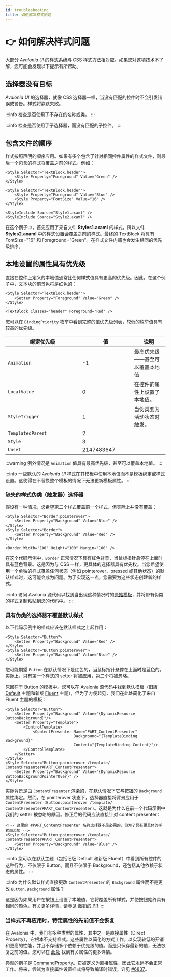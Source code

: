 ```yaml
---
id: troubleshooting
title: 如何解决样式问题
---
```



# 👉 如何解决样式问题

大部分 _Avalonia UI_ 的样式系统与 CSS 样式方法相对应。如果您对这项技术不了解，您可能会发现以下提示有所帮助。

## 选择器没有目标

_Avalonia UI_ 的选择器，就像 CSS 选择器一样，当没有匹配的控件时不会引发错误或警告。样式将静默失败。

:::info
检查是否使用了不存在的名称或类。
:::

:::info
检查是否使用了子选择器，而没有匹配的子控件。
:::

## 包含文件的顺序

样式按照声明的顺序应用。如果有多个包含了针对相同控件属性的样式文件，则最后一个包含的样式将覆盖之前的样式。例如：

```markup
<Style Selector="TextBlock.header">
    <Style Property="Foreground" Value="Green" />
</Style>
```

```markup
<Style Selector="TextBlock.header">
    <Style Property="Foreground" Value="Blue" />
    <Style Property="FontSize" Value="16" />
</Style>
```

```markup
<StyleInclude Source="Style1.axaml" />
<StyleInclude Source="Style2.axaml" />
```

在这个例子中，首先应用了来自文件 **Styles1.axaml** 的样式，所以文件 **Styles2.axaml** 中的样式设置会覆盖之前的样式。最终的 TextBlock 将具有 FontSize="16" 和 Foreground="Green"。在样式文件内部也会发生相同的优先级排序。

## 本地设置的属性具有优先级

直接在控件上定义的本地值通常比任何样式值具有更高的优先级。因此，在这个例子中，文本块的前景色将是红色的：

```markup
<Style Selector="TextBlock.header">
    <Setter Property="Foreground" Value="Green" />
</Style>
...
<TextBlock Classes="header" Foreground="Red" />
```

您可以在 `BindingPriority` 枚举中看到完整的值优先级列表，较低的枚举值具有较高的优先级。

<table><thead><tr><th width="218">绑定优先级 </th><th width="147.33333333333331">值</th><th>说明</th></tr></thead><tbody><tr><td><code>Animation</code></td><td>-1</td><td>最高优先级——甚至可以覆盖本地值</td></tr><tr><td><code>LocalValue</code></td><td>0</td><td>在控件的属性上设置了本地值。</td></tr><tr><td><code>StyleTrigger</code></td><td>1</td><td>当伪类变为活动状态时触发。</td></tr><tr><td><code>TemplatedParent</code></td><td>2</td><td></td></tr><tr><td><code>Style</code></td><td>3</td><td></td></tr><tr><td><code>Unset</code></td><td>2147483647</td><td></td></tr></tbody></table>

:::warning
例外情况是 `Animation` 值具有最高优先级，甚至可以覆盖本地值。
:::

:::info
一些默认的 _Avalonia UI_ 样式在其模板中使用本地值而不是模板绑定或样式设置。这使得在不替换整个模板的情况下无法更新模板属性。
:::

### 缺失的样式伪类（触发器）选择器

假设有一种情况，您希望第二个样式覆盖前一个样式，但实际上并没有覆盖：

```markup
<Style Selector="Border:pointerover">
    <Setter Property="Background" Value="Blue" />
</Style>
<Style Selector="Border">
    <Setter Property="Background" Value="Red" />
</Style>
...
<Border Width="100" Height="100" Margin="100" />
```

在这个代码示例中，`Border` 正常情况下具有红色背景，当鼠标指针悬停在上面时具有蓝色背景。这是因为与 CSS 一样，更具体的选择器具有优先权。当您希望使用一个单独的样式覆盖任何状态（例如 pointerover、pressed 或其他状态）的默认样式时，这可能会成为问题。为了实现这一点，您需要为这些状态创建新的样式。

:::info
访问 Avalonia 源代码以找到当出现这种情况时的[原始模板](https://github.com/AvaloniaUI/Avalonia/tree/master/src/Avalonia.Themes.Fluent/Controls)，并将带有伪类的样式复制粘贴到您的代码中。
:::

### 具有伪类的选择器不覆盖默认样式

以下代码示例中的样式应该在默认样式之上起作用：

```markup
<Style Selector="Button">
    <Setter Property="Background" Value="Red" />
</Style>
<Style Selector="Button:pointerover">
    <Setter Property="Background" Value="Blue" />
</Style>
```

您可能期望 `Button` 在默认情况下是红色的，当鼠标指针悬停在上面时是蓝色的。实际上，只有第一个样式的 setter 将被应用，第二个将被忽略。

原因在于 Button 的模板中。您可以在 Avalonia 源代码中找到默认模板（旧版 [Default](https://github.com/AvaloniaUI/Avalonia/blob/master/src/Avalonia.Themes.Default/Button.xaml) 主题和新版 [Fluent](https://github.com/AvaloniaUI/Avalonia/blob/master/src/Avalonia.Themes.Fluent/Controls/Button.xaml) 主题），但为了方便起见，我们在此处简化了来自 Fluent 主题的模板：

```markup
<Style Selector="Button">
    <Setter Property="Background" Value="{DynamicResource ButtonBackground}"/>
    <Setter Property="Template">
        <ControlTemplate>
            <ContentPresenter Name="PART_ContentPresenter"
                              Background="{TemplateBinding Background}"
                              Content="{TemplateBinding Content}"/>
        </ControlTemplate>
    </Setter>
</Style>
<Style Selector="Button:pointerover /template/ ContentPresenter#PART_ContentPresenter">
    <Setter Property="Background" Value="{DynamicResource ButtonBackgroundPointerOver}" />
</Style>
```

实际背景是由 `ContentPresenter` 渲染的，在默认情况下它与按钮的 `Background` 属性绑定。然而，在 pointerover 状态下，选择器直接将背景应用于 `ContentPresenter (Button:pointerover /template/ ContentPresenter#PART_ContentPresenter)`。这就是为什么在前一个代码示例中我们的 setter 被忽略的原因。修正后的代码应该直接针对 content presenter：

```markup
<!-- 这里的 #PART_ContentPresenter 名称选择器不是必需的，但为了具有更具体的样式而添加 -->
<Style Selector="Button:pointerover /template/ ContentPresenter#PART_ContentPresenter">
    <Setter Property="Background" Value="Blue" />
</Style>
```

:::info
您可以在默认主题（包括旧版 Default 和新版 Fluent）中看到所有控件的这种行为，不仅限于 Button。而且不仅限于 Background，还包括其他依赖于状态的属性。
:::

:::info
为什么默认样式直接更改 `ContentPresenter` 的 `Background` 属性而不是更改 `Button.Background` 属性？

这是因为如果用户在按钮上设置了本地值，它将覆盖所有样式，并使按钮始终具有相同的颜色。有关更多详情，请参见 [撤销的 PR](https://github.com/AvaloniaUI/Avalonia/pull/2662#issuecomment-515764732).
:::

### 当样式不再应用时，特定属性的先前值不会恢复

在 Avalonia 中，我们有多种类型的属性，其中之一是直接属性（Direct Property），它根本不支持样式。这些属性以简化的方式工作，以实现较低的开销和更高的性能，并且不存储多个依赖于优先级的值。而是只保存最新的值，无法恢复之前的值。您可以在 [此处](../custom-controls/defining-properties) 找到有关属性的更多详情。

典型的例子是 [CommandProperty](http://reference.avaloniaui.net/api/Avalonia.Controls/Button/B9689B29)。它被定义为直接属性，因此它永远不会正常工作。将来，尝试为直接属性设置样式将导致编译时错误，详见 [#6837](https://github.com/AvaloniaUI/Avalonia/issues/6837)。
